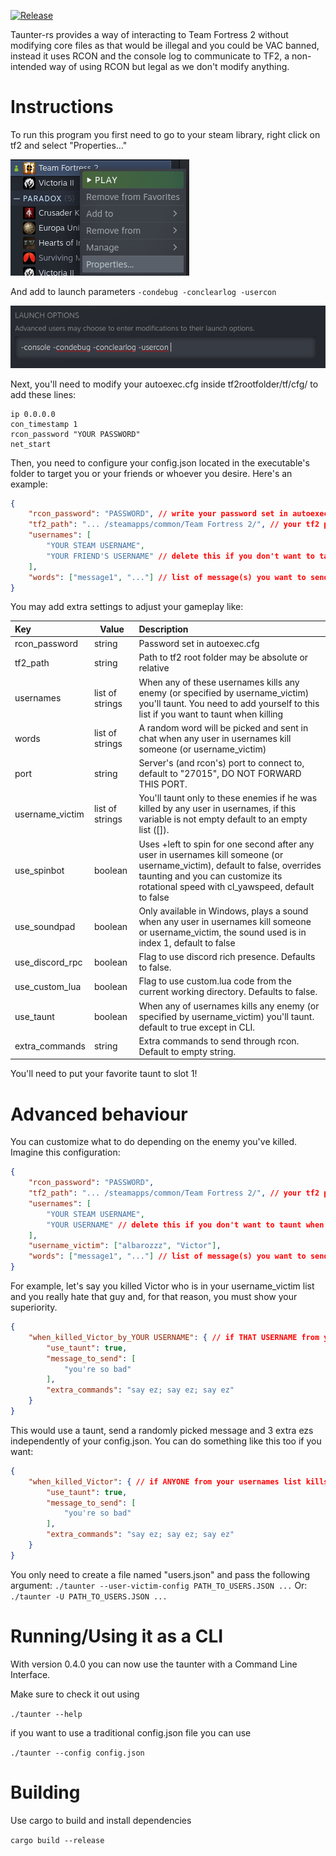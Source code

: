[![Release](https://github.com/albarozzz/taunter-rs/actions/workflows/release.yml/badge.svg)](https://github.com/albarozzz/taunter-rs/actions/workflows/release.yml)

Taunter-rs provides a way of interacting to Team Fortress 2 without modifying core files as that would be illegal and you could be VAC banned, instead it uses RCON and the console log to communicate to TF2, a non-intended way of using RCON but legal as we don't modify anything.

# Instructions

To run this program you first need to go to your steam library, right click on tf2 and select "Properties..."

![](assets/20220804_033754_image.png)

And add to launch parameters `-condebug -conclearlog -usercon`

![](assets/20220804_033959_image.png)

Next, you'll need to modify your autoexec.cfg inside tf2rootfolder/tf/cfg/ to add these lines:

```
ip 0.0.0.0
con_timestamp 1
rcon_password "YOUR PASSWORD"
net_start
```

Then, you need to configure your config.json located in the executable's folder to target you or your friends or whoever you desire. Here's an example:

```json
{
    "rcon_password": "PASSWORD", // write your password set in autoexec.cfg
    "tf2_path": "... /steamapps/common/Team Fortress 2/", // your tf2 path
    "usernames": [
        "YOUR STEAM USERNAME",
        "YOUR FRIEND'S USERNAME" // delete this if you don't want to taunt when your friend kill
    ],
    "words": ["message1", "..."] // list of message(s) you want to send when any user in usernames kill someone, ONLY 1 MESSAGE WILL BE SENT RANDOMLY
}
```

You may add extra settings to adjust your gameplay like:


| Key             | Value           | Description                                                                                                                                                                                                         |
| :---------------- | ----------------- | :-------------------------------------------------------------------------------------------------------------------------------------------------------------------------------------------------------------------- |
| rcon_password   | string          | Password set in autoexec.cfg                                                                                                                                                                                        |
| tf2_path        | string          | Path to tf2 root folder may be absolute or relative                                                                                                                                                                 |
| usernames       | list of strings | When any of these usernames kills any enemy (or specified by username_victim) you'll taunt. You need to add yourself to this list if you want to taunt when killing                                                 |
| words           | list of strings | A random word will be picked and sent in chat when any user in usernames kill someone (or username_victim)                                                                                                          |
| port            | string          | Server's (and rcon's) port to connect to, default to "27015", DO NOT FORWARD THIS PORT.                                                                                                                             |
| username_victim | list of strings | You'll taunt only to these enemies if he was killed by any user in usernames, if this variable is not empty default to an empty list ([]).                                                                          |
| use_spinbot     | boolean         | Uses +left to spin for one second after any user in usernames kill someone (or username_victim), default to false, overrides taunting and you can customize its rotational speed with cl_yawspeed, default to false |
| use_soundpad    | boolean         | Only available in Windows, plays a sound when any user in usernames kill someone or username_victim, the sound used is in index 1, default to false                                                                 |
| use_discord_rpc | boolean         | Flag to use discord rich presence. Defaults to false.                                                                                                                                                               |
| use_custom_lua  | boolean         | Flag to use custom.lua code from the current working directory. Defaults to false.                                                                                                                                  |
| use_taunt       | boolean         | When any of usernames kills any enemy (or specified by username_victim) you'll taunt. default to true except in CLI.                                                                                                |
| extra_commands  | string          | Extra commands to send through rcon. Default to empty string.                                                                                                                                                       |

You'll need to put your favorite taunt to slot 1!

# Advanced behaviour

You can customize what to do depending on the enemy you've killed.
Imagine this configuration:

```json
{
    "rcon_password": "PASSWORD",
    "tf2_path": "... /steamapps/common/Team Fortress 2/", // your tf2 path
    "usernames": [
        "YOUR STEAM USERNAME",
        "YOUR USERNAME" // delete this if you don't want to taunt when your friend kill
    ],
    "username_victim": ["albarozzz", "Victor"],
    "words": ["message1", "..."] // list of message(s) you want to send when any user in usernames kill someone, ONLY 1 MESSAGE WILL BE SENT RANDOMLY
}
```

For example, let's say you killed Victor who is in your username_victim list and you really hate that guy and, for that reason, you must show your superiority.

```json
{
    "when_killed_Victor_by_YOUR USERNAME": { // if THAT USERNAME from your usernames list kills Victor
        "use_taunt": true,
        "message_to_send": [
            "you're so bad"
        ],
        "extra_commands": "say ez; say ez; say ez"
    }
}
```

This would use a taunt, send a randomly picked message and 3 extra ezs independently of your config.json.
You can do something like this too if you want:

```json
{
    "when_killed_Victor": { // if ANYONE from your usernames list kills Victor
        "use_taunt": true,
        "message_to_send": [
            "you're so bad"
        ],
        "extra_commands": "say ez; say ez; say ez"
    }
}
```

You only need to create a file named "users.json" and pass the following argument:
`./taunter --user-victim-config PATH_TO_USERS.JSON ...`
Or:
`./taunter -U PATH_TO_USERS.JSON ...`

# Running/Using it as a CLI

With version 0.4.0 you can now use the taunter with a Command Line Interface.

Make sure to check it out using

`./taunter --help`

if you want to use a traditional config.json file you can use

`./taunter --config config.json`

# Building

Use cargo to build and install dependencies

`cargo build --release`
